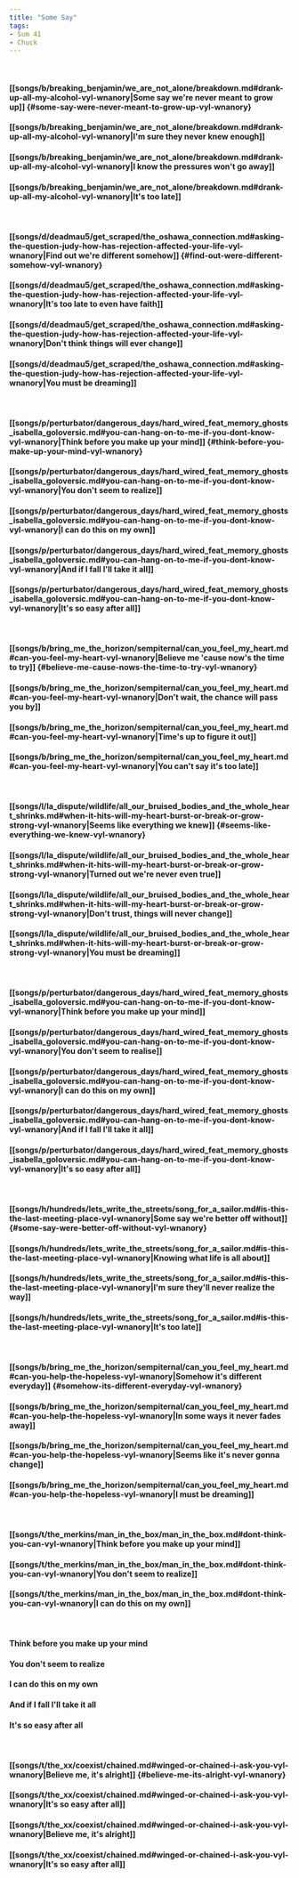 ```yaml
---
title: "Some Say"
tags:
- Sum 41
- Chuck
---
```

&nbsp;
#### [[songs/b/breaking_benjamin/we_are_not_alone/breakdown.md#drank-up-all-my-alcohol-vyl-wnanory|Some say we're never meant to grow up]] {#some-say-were-never-meant-to-grow-up-vyl-wnanory}
#### [[songs/b/breaking_benjamin/we_are_not_alone/breakdown.md#drank-up-all-my-alcohol-vyl-wnanory|I'm sure they never knew enough]]
#### [[songs/b/breaking_benjamin/we_are_not_alone/breakdown.md#drank-up-all-my-alcohol-vyl-wnanory|I know the pressures won't go away]]
#### [[songs/b/breaking_benjamin/we_are_not_alone/breakdown.md#drank-up-all-my-alcohol-vyl-wnanory|It's too late]]
&nbsp;
#### [[songs/d/deadmau5/get_scraped/the_oshawa_connection.md#asking-the-question-judy-how-has-rejection-affected-your-life-vyl-wnanory|Find out we're different somehow]] {#find-out-were-different-somehow-vyl-wnanory}
#### [[songs/d/deadmau5/get_scraped/the_oshawa_connection.md#asking-the-question-judy-how-has-rejection-affected-your-life-vyl-wnanory|It's too late to even have faith]]
#### [[songs/d/deadmau5/get_scraped/the_oshawa_connection.md#asking-the-question-judy-how-has-rejection-affected-your-life-vyl-wnanory|Don't think things will ever change]]
#### [[songs/d/deadmau5/get_scraped/the_oshawa_connection.md#asking-the-question-judy-how-has-rejection-affected-your-life-vyl-wnanory|You must be dreaming]]
&nbsp;
#### [[songs/p/perturbator/dangerous_days/hard_wired_feat_memory_ghosts_isabella_goloversic.md#you-can-hang-on-to-me-if-you-dont-know-vyl-wnanory|Think before you make up your mind]] {#think-before-you-make-up-your-mind-vyl-wnanory}
#### [[songs/p/perturbator/dangerous_days/hard_wired_feat_memory_ghosts_isabella_goloversic.md#you-can-hang-on-to-me-if-you-dont-know-vyl-wnanory|You don't seem to realize]]
#### [[songs/p/perturbator/dangerous_days/hard_wired_feat_memory_ghosts_isabella_goloversic.md#you-can-hang-on-to-me-if-you-dont-know-vyl-wnanory|I can do this on my own]]
#### [[songs/p/perturbator/dangerous_days/hard_wired_feat_memory_ghosts_isabella_goloversic.md#you-can-hang-on-to-me-if-you-dont-know-vyl-wnanory|And if I fall I'll take it all]]
#### [[songs/p/perturbator/dangerous_days/hard_wired_feat_memory_ghosts_isabella_goloversic.md#you-can-hang-on-to-me-if-you-dont-know-vyl-wnanory|It's so easy after all]]
&nbsp;
#### [[songs/b/bring_me_the_horizon/sempiternal/can_you_feel_my_heart.md#can-you-feel-my-heart-vyl-wnanory|Believe me 'cause now's the time to try]] {#believe-me-cause-nows-the-time-to-try-vyl-wnanory}
#### [[songs/b/bring_me_the_horizon/sempiternal/can_you_feel_my_heart.md#can-you-feel-my-heart-vyl-wnanory|Don't wait, the chance will pass you by]]
#### [[songs/b/bring_me_the_horizon/sempiternal/can_you_feel_my_heart.md#can-you-feel-my-heart-vyl-wnanory|Time's up to figure it out]]
#### [[songs/b/bring_me_the_horizon/sempiternal/can_you_feel_my_heart.md#can-you-feel-my-heart-vyl-wnanory|You can't say it's too late]]
&nbsp;
#### [[songs/l/la_dispute/wildlife/all_our_bruised_bodies_and_the_whole_heart_shrinks.md#when-it-hits-will-my-heart-burst-or-break-or-grow-strong-vyl-wnanory|Seems like everything we knew]] {#seems-like-everything-we-knew-vyl-wnanory}
#### [[songs/l/la_dispute/wildlife/all_our_bruised_bodies_and_the_whole_heart_shrinks.md#when-it-hits-will-my-heart-burst-or-break-or-grow-strong-vyl-wnanory|Turned out we're never even true]]
#### [[songs/l/la_dispute/wildlife/all_our_bruised_bodies_and_the_whole_heart_shrinks.md#when-it-hits-will-my-heart-burst-or-break-or-grow-strong-vyl-wnanory|Don't trust, things will never change]]
#### [[songs/l/la_dispute/wildlife/all_our_bruised_bodies_and_the_whole_heart_shrinks.md#when-it-hits-will-my-heart-burst-or-break-or-grow-strong-vyl-wnanory|You must be dreaming]]
&nbsp;
#### [[songs/p/perturbator/dangerous_days/hard_wired_feat_memory_ghosts_isabella_goloversic.md#you-can-hang-on-to-me-if-you-dont-know-vyl-wnanory|Think before you make up your mind]]
#### [[songs/p/perturbator/dangerous_days/hard_wired_feat_memory_ghosts_isabella_goloversic.md#you-can-hang-on-to-me-if-you-dont-know-vyl-wnanory|You don't seem to realise]]
#### [[songs/p/perturbator/dangerous_days/hard_wired_feat_memory_ghosts_isabella_goloversic.md#you-can-hang-on-to-me-if-you-dont-know-vyl-wnanory|I can do this on my own]]
#### [[songs/p/perturbator/dangerous_days/hard_wired_feat_memory_ghosts_isabella_goloversic.md#you-can-hang-on-to-me-if-you-dont-know-vyl-wnanory|And if I fall I'll take it all]]
#### [[songs/p/perturbator/dangerous_days/hard_wired_feat_memory_ghosts_isabella_goloversic.md#you-can-hang-on-to-me-if-you-dont-know-vyl-wnanory|It's so easy after all]]
&nbsp;
#### [[songs/h/hundreds/lets_write_the_streets/song_for_a_sailor.md#is-this-the-last-meeting-place-vyl-wnanory|Some say we're better off without]] {#some-say-were-better-off-without-vyl-wnanory}
#### [[songs/h/hundreds/lets_write_the_streets/song_for_a_sailor.md#is-this-the-last-meeting-place-vyl-wnanory|Knowing what life is all about]]
#### [[songs/h/hundreds/lets_write_the_streets/song_for_a_sailor.md#is-this-the-last-meeting-place-vyl-wnanory|I'm sure they'll never realize the way]]
#### [[songs/h/hundreds/lets_write_the_streets/song_for_a_sailor.md#is-this-the-last-meeting-place-vyl-wnanory|It's too late]]
&nbsp;
#### [[songs/b/bring_me_the_horizon/sempiternal/can_you_feel_my_heart.md#can-you-help-the-hopeless-vyl-wnanory|Somehow it's different everyday]] {#somehow-its-different-everyday-vyl-wnanory}
#### [[songs/b/bring_me_the_horizon/sempiternal/can_you_feel_my_heart.md#can-you-help-the-hopeless-vyl-wnanory|In some ways it never fades away]]
#### [[songs/b/bring_me_the_horizon/sempiternal/can_you_feel_my_heart.md#can-you-help-the-hopeless-vyl-wnanory|Seems like it's never gonna change]]
#### [[songs/b/bring_me_the_horizon/sempiternal/can_you_feel_my_heart.md#can-you-help-the-hopeless-vyl-wnanory|I must be dreaming]]
&nbsp;
#### [[songs/t/the_merkins/man_in_the_box/man_in_the_box.md#dont-think-you-can-vyl-wnanory|Think before you make up your mind]]
#### [[songs/t/the_merkins/man_in_the_box/man_in_the_box.md#dont-think-you-can-vyl-wnanory|You don't seem to realize]]
#### [[songs/t/the_merkins/man_in_the_box/man_in_the_box.md#dont-think-you-can-vyl-wnanory|I can do this on my own]]
&nbsp;
#### Think before you make up your mind
#### You don't seem to realize
#### I can do this on my own
#### And if I fall I'll take it all
#### It's so easy after all
&nbsp;
#### [[songs/t/the_xx/coexist/chained.md#winged-or-chained-i-ask-you-vyl-wnanory|Believe me, it's alright]] {#believe-me-its-alright-vyl-wnanory}
#### [[songs/t/the_xx/coexist/chained.md#winged-or-chained-i-ask-you-vyl-wnanory|It's so easy after all]]
#### [[songs/t/the_xx/coexist/chained.md#winged-or-chained-i-ask-you-vyl-wnanory|Believe me, it's alright]]
#### [[songs/t/the_xx/coexist/chained.md#winged-or-chained-i-ask-you-vyl-wnanory|It's so easy after all]]

